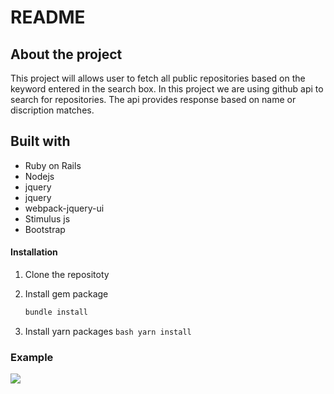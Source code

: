 # README

## About the project

This project will allows user to fetch all public repositories based on the keyword entered in the search box. In this project we are using github api to search for repositories. The api provides response based on name or discription matches.

## Built with
 * Ruby on Rails
 * Nodejs
 * jquery
 * jquery
 * webpack-jquery-ui
 * Stimulus js
 * Bootstrap 

#### Installation
 1. Clone the repositoty

 2. Install gem package
    ```bash
    bundle install
    ```

  3. Install yarn packages
    ```bash
    yarn install 
    ```

### Example 
![](git-search.gif)